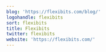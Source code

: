 ```yaml
---
blog: 'https://flexibits.com/blog/'
logohandle: flexibits
sort: flexibits
title: Flexibits
twitter: flexibits
website: 'https://flexibits.com/'
---
```

